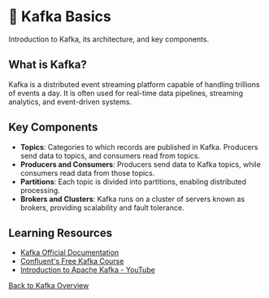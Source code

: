 # 🚀 Kafka Basics

Introduction to Kafka, its architecture, and key components.

## What is Kafka?
Kafka is a distributed event streaming platform capable of handling trillions of events a day. It is often used for real-time data pipelines, streaming analytics, and event-driven systems.

## Key Components
- **Topics**: Categories to which records are published in Kafka. Producers send data to topics, and consumers read from topics.
- **Producers and Consumers**: Producers send data to Kafka topics, while consumers read data from those topics.
- **Partitions**: Each topic is divided into partitions, enabling distributed processing.
- **Brokers and Clusters**: Kafka runs on a cluster of servers known as brokers, providing scalability and fault tolerance.

## Learning Resources
- [Kafka Official Documentation](https://kafka.apache.org/documentation/)
- [Confluent's Free Kafka Course](https://www.confluent.io/resources/training/)
- [Introduction to Apache Kafka - YouTube](https://www.youtube.com/watch?v=9U4_XN8a1Aw)

[Back to Kafka Overview](README.md#kafka)
